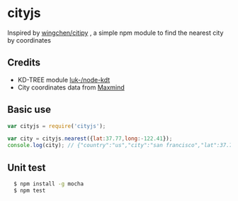 # cityjs

Inspired by [wingchen/citipy](https://github.com/wingchen/citipy) , a simple npm module to find the nearest city by coordinates 

## Credits
- KD-TREE module [luk-/node-kdt](https://github.com/luk-/node-kdt)
- City coordinates data from [Maxmind](www.maxmind.com/en/free-world-cities-database)

## Basic use

```javascript
var cityjs = require('cityjs');

var city = cityjs.nearest({lat:37.77,long:-122.41});
console.log(city); // {"country":"us","city":"san francisco","lat":37.775,"long":-122.4183333}
```

## Unit test

``` bash
  $ npm install -g mocha
  $ npm test
```
